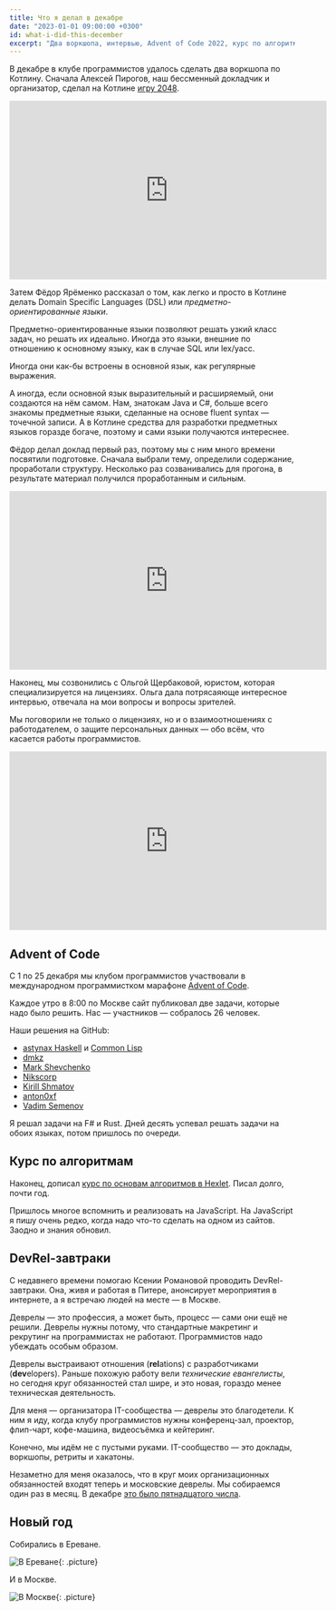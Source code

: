 ```yaml
---
title: Что я делал в декабре
date: "2023-01-01 09:00:00 +0300"
id: what-i-did-this-december
excerpt: "Два воркшопа, интервью, Advent of Code 2022, курс по алгоритмам и Новый год."
---
```


В декабре в клубе программистов удалось сделать два воркшопа по Котлину. Сначала Алексей Пирогов, наш бессменный докладчик и организатор, сделал на Котлине [игру 2048](https://ru.wikipedia.org/wiki/2048_(%D0%B8%D0%B3%D1%80%D0%B0)).

<div class="video">
    <iframe width="560" height="315" src="https://www.youtube.com/embed/V2YqLtD3HoU" title="YouTube video player" frameborder="0" allow="accelerometer; autoplay; clipboard-write; encrypted-media; gyroscope; picture-in-picture; web-share" allowfullscreen></iframe>
</div>

Затем Фёдор Ярёменко рассказал о том, как легко и просто в Котлине делать Domain Specific Languages (DSL) или *предметно-ориентированные языки*.

Предметно-ориентированные языки позволяют решать узкий класс задач, но решать их идеально. Иногда это языки, внешние по отношению к основному языку, как в случае SQL или lex/yacc.

Иногда они как-бы встроены в основной язык, как регулярные выражения.

А иногда, если основной язык выразительный и расширяемый, они создаются на нём самом. Нам, знатокам Java и C#, больше всего знакомы предметные языки, сделанные на основе fluent syntax — точечной записи. А в Котлине средства для разработки предметных языков горазде богаче, поэтому и сами языки получаются интереснее.

Фёдор делал доклад первый раз, поэтому мы с ним много времени посвятили подготовке. Сначала выбрали тему, определили содержание, проработали структуру. Несколько раз созванивались для прогона, в результате материал получился проработанным и сильным.

<div class="video">
    <iframe width="560" height="315" src="https://www.youtube.com/embed/8Js9WtiN2kg" title="YouTube video player" frameborder="0" allow="accelerometer; autoplay; clipboard-write; encrypted-media; gyroscope; picture-in-picture; web-share" allowfullscreen></iframe>
</div>

Наконец, мы созвонились с Ольгой Щербаковой, юристом, которая специализируется на лицензиях. Ольга дала потрясаяюще интересное интервью, отвечала на мои вопросы и вопросы зрителей.

Мы поговорили не только о лицензиях, но и о взаимоотношениях с работодателем, о защите персональных данных — обо всём, что касается работы программистов.

<div class="video">
    <iframe width="560" height="315" src="https://www.youtube.com/embed/4kiqhUzmp8I" title="YouTube video player" frameborder="0" allow="accelerometer; autoplay; clipboard-write; encrypted-media; gyroscope; picture-in-picture; web-share" allowfullscreen></iframe>
</div>

## Advent of Code

С 1 по 25 декабря мы клубом программистов участвовали в международном программистком марафоне [Advent of Code](https://adventofcode.com/).

Каждое утро в 8:00 по Москве сайт публиковал две задачи, которые надо было решить. Нас — участников — собралось 26 человек.

Наши решения на GitHub:

* [astynax Haskell](https://github.com/astynax/adventofcode2022.hs) и
  [Common Lisp](https://github.com/astynax/adventofcode2022.lisp)
* [dmkz](https://github.com/dmkz/competitive-programming/tree/master/contests/Advent-of-Code-2022)
* [Mark Shevchenko](https://github.com/markshevchenko/adventofcode2022)
* [Nikscorp](https://github.com/Nikscorp/advent_of_code_2022)
* [Kirill Shmatov](https://github.com/kshmatov/advent2022)
* [anton0xf](https://github.com/anton0xf/aoc2022)
* [Vadim Semenov](https://github.com/vadsemenov/AdventOfCode)

Я решал задачи на F# и Rust. Дней десять успевал решать задачи на обоих языках, потом пришлось по очереди.

## Курс по алгоритмам

Наконец, дописал [курс по основам алгоритмов в Hexlet](https://ru.hexlet.io/courses/basic-algorithms). Писал долго, почти год.

Пришлось многое вспомнить и реализовать на JavaScript. На JavaScript я пишу очень редко, когда надо что-то сделать на одном из сайтов. Заодно и знания обновил.

## DevRel-завтраки

С недавнего времени помогаю Ксении Романовой проводить DevRel-завтраки. Она, живя и работая в Питере, анонсирует мероприятия в интернете, а я встречаю людей на месте — в Москве.

Деврелы — это профессия, а может быть, процесс — сами они ещё не решили. Деврелы нужны потому, что стандартные макретинг и рекрутинг на программистах не работают. Программистов надо убеждать особым образом.

Деврелы выстраивают отношения (**rel**ations) с разработчиками (**dev**elopers). Раньше похожую работу вели *технические евангелисты*, но сегодня круг обязанностей стал шире, и это новая, гораздо менее техническая деятельность.

Для меня — организатора IT-сообщества — деврелы это благодетели. К ним я иду, когда клубу программистов нужны конференц-зал, проектор, флип-чарт, кофе-машина, видеосъёмка и кейтеринг.

Конечно, мы идём не с пустыми руками. IT-сообщество — это доклады, воркшопы, ретриты и хакатоны.

Незаметно для меня оказалось, что в круг моих организационных обязанностей входят теперь и московские деврелы. Мы собираемся один раз в месяц. В декабре [это было пятнадцатого числа](https://www.meetup.com/ru-RU/devrel-spb/events/289984863/).

## Новый год

Собирались в Ереване.

![В Ереване](/img/newyear-2023-yerevan.jpg){: .picture}

И в Москве.

![В Москве](/img/newyear-2023-moscow.jpg){: .picture}
